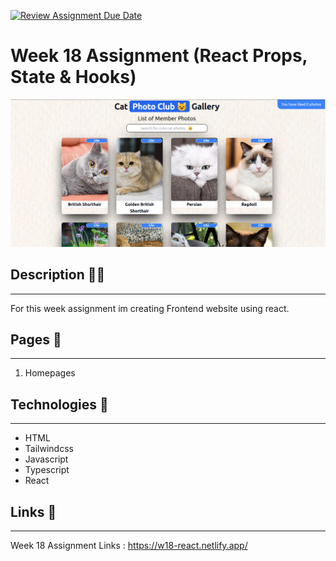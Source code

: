[![Review Assignment Due Date](https://classroom.github.com/assets/deadline-readme-button-24ddc0f5d75046c5622901739e7c5dd533143b0c8e959d652212380cedb1ea36.svg)](https://classroom.github.com/a/so4zIuuG)

# Week 18 Assignment (React Props, State & Hooks)

![Assignment](/src/assets/Screenshot%20from%202023-06-09%2023-29-30.png)

## Description ✍🏻

---

For this week assignment im creating Frontend website using react.

## Pages 📖

---

1. Homepages

## Technologies 🚀

---

- HTML
- Tailwindcss
- Javascript
- Typescript
- React

## Links 🔗

---

Week 18 Assignment Links : https://w18-react.netlify.app/
